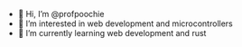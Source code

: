 - 👋 Hi, I’m @profpoochie
- 👀 I’m interested in web development and microcontrollers
- 🌱 I’m currently learning web development and rust

<!---
profpoochie/profpoochie is a ✨ special ✨ repository because its `README.md` (this file) appears on your GitHub profile.
You can click the Preview link to take a look at your changes.
--->
